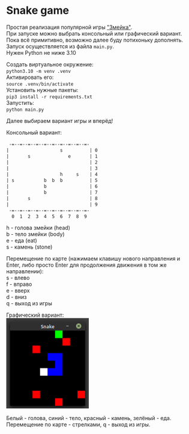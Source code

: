 
# Snake game

Простая реализация популярной игры ["Змейка"](https://ru.wikipedia.org/wiki/%D0%97%D0%BC%D0%B5%D0%B9%D0%BA%D0%B0_(%D0%B8%D0%B3%D1%80%D0%B0)).  
При запуске можно выбрать консольный или графический вариант. Пока всё примитивно, возможно далее буду потихоньку дополнять.  
Запуск осуществляется из файла `main.py`.  
Нужен Python не ниже 3.10  

Cоздать виртуальное окружение:  
`python3.10 -m venv .venv`  
Активировать его:  
`source .venv/bin/activate`  
Установить нужные пакеты:  
`pip3 install -r requirements.txt`  
Запустить:  
`python main.py`  

Далее выбираем вариант игры и вперёд!

Консольный вариант:  

```
 -=--=--=--=--=--=--=--=--=--=-
|                   s          | 0
|       s              e       | 1
|                              | 2
|                              | 3
|                   h     s    | 4
| s           b  b  b          | 5
|             b                | 6
|             b                | 7
|       s                      | 8
|                              | 9
 -=--=--=--=--=--=--=--=--=--=-
  0  1  2  3  4  5  6  7  8  9 

```

h - голова змейки (head)  
b - тело змейки (body)  
e - еда (eat)  
s - камень (stone)

Перемещение по карте (нажимаем клавишу нового направления и Enter, либо просто Enter для продолжения движения в том же направлении):  
s - влево  
f - вправо  
e - вверх  
d - вниз  
q - выход из игры


Графический вариант:  
![snake_game_screen](/snake_game_screen.png "snake_game_screen")

Белый - голова, синий - тело, красный - камень, зелёный - еда.  
Перемещение по карте - стрелками, q - выход из игры.  
